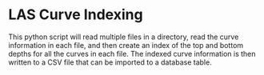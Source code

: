 # LAS Curve Indexing
This python script will read multiple files in a directory, read the curve information in each file, and then create an index of the top and bottom depths for all the curves in each file. The indexed curve information is then written to a CSV file that can be imported to a database table.
